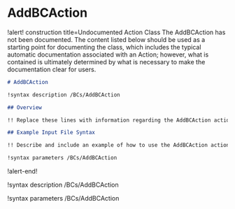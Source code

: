 # AddBCAction

!alert! construction title=Undocumented Action Class
The AddBCAction has not been documented. The content listed below should be used as a starting point for
documenting the class, which includes the typical automatic documentation associated with an Action;
however, what is contained is ultimately determined by what is necessary to make the documentation
clear for users.

```markdown
# AddBCAction

!syntax description /BCs/AddBCAction

## Overview

!! Replace these lines with information regarding the AddBCAction action.

## Example Input File Syntax

!! Describe and include an example of how to use the AddBCAction action.

!syntax parameters /BCs/AddBCAction
```
!alert-end!

!syntax description /BCs/AddBCAction

!syntax parameters /BCs/AddBCAction
